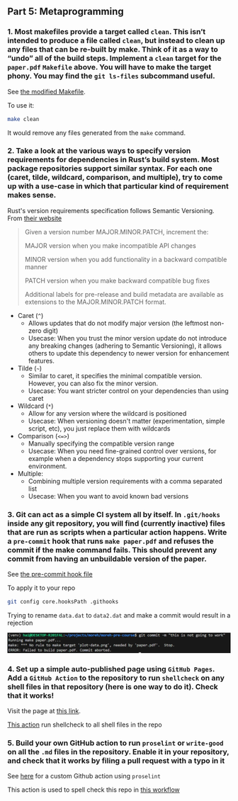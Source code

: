 ## Part 5: Metaprogramming
### 1. Most makefiles provide a target called `clean`. This isn’t intended to produce a file called `clean`, but instead to clean up any files that can be re-built by make. Think of it as a way to “undo” all of the build steps. Implement a `clean` target for the `paper.pdf` `Makefile` above. You will have to make the target phony. You may find the `git ls-files` subcommand useful.

See [the modified Makefile](../code/part5/Makefile).

To use it:
```bash
make clean
```

It would remove any files generated from the `make` command.

### 2. Take a look at the various ways to specify version requirements for dependencies in Rust’s build system. Most package repositories support similar syntax. For each one (caret, tilde, wildcard, comparison, and multiple), try to come up with a use-case in which that particular kind of requirement makes sense.

Rust's version requirements specification follows Semantic Versioning. From [their website](https://semver.org/)

> Given a version number MAJOR.MINOR.PATCH, increment the:
>
> MAJOR version when you make incompatible API changes
>
> MINOR version when you add functionality in a backward compatible manner
>
> PATCH version when you make backward compatible bug fixes
>
> Additional labels for pre-release and build metadata are available as extensions to the MAJOR.MINOR.PATCH format.

- Caret (`^`)
  * Allows updates that do not modify major version (the leftmost non-zero digit)
  * Usecase: When you trust the minor version update do not introduce any breaking changes (adhering to Semantic Versioning), it allows others to update this dependency to newer version for enhancement features.
- Tilde (`~`)
  * Similar to caret, it specifies the minimal compatible version. However, you can also fix the minor version.
  * Usecase: You want stricter control on your dependencies than using caret
- Wildcard (`*`)
  * Allow for any version where the wildcard is positioned
  * Usecase: When versioning doesn't matter (experimentation, simple script, etc), you just replace them with wildcards
- Comparison (`<=>`)
  * Manually specifying the compatible version range
  * Usecase: When you need fine-grained control over versions, for example when a dependency stops supporting your current environment.
- Multiple:
  * Combining multiple version requirements with a comma separated list
  * Usecase: When you want to avoid known bad versions

### 3. Git can act as a simple CI system all by itself. In `.git/hooks` inside any git repository, you will find (currently inactive) files that are run as scripts when a particular action happens. Write a `pre-commit` hook that runs `make paper.pdf` and refuses the commit if the make command fails. This should prevent any commit from having an unbuildable version of the paper.

See [the pre-commit hook file](../.githooks/pre-commit)

To apply it to your repo
```bash
git config core.hooksPath .githooks
```

Trying to rename `data.dat` to `data2.dat` and make a commit would result in a rejection

![Commit rejected](../assets/part5/2.png)

### 4. Set up a simple auto-published page using `GitHub Pages`. Add a `GitHub Action` to the repository to run `shellcheck` on any shell files in that repository (here is one way to do it). Check that it works!

Visit the page at [this link](http://AnHaiTrinh.github.io/moreh-pre-course).

[This action](../.github/workflows/lint_shell.yml) run shellcheck to all shell files in the repo

### 5. Build your own GitHub action to run `proselint` or `write-good` on all the `.md` files in the repository. Enable it in your repository, and check that it works by filing a pull request with a typo in it

See [here](../.github/actions/markdown-lint/) for a custom Github action using `proselint`

This action is used to spell check this repo in [this workflow](../.github/workflows/lint_md.yml)